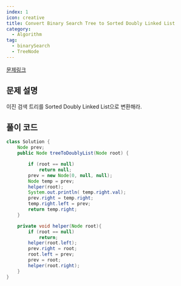 ```yaml
---
index: 1
icon: creative
title: Convert Binary Search Tree to Sorted Doubly Linked List
category:
  - Algorithm
tag:
  - binarySearch
  - TreeNode
---
```


[문제링크](https://leetcode.com/problems/convert-binary-search-tree-to-sorted-doubly-linked-list/)

## 문제 설명

이진 검색 트리를 Sorted Doubly Linked List으로 변환해라. 


## 풀이 코드

```java
class Solution {
    Node prev;
    public Node treeToDoublyList(Node root) {

        if (root == null)
            return null;
        prev = new Node(0, null, null);
        Node temp = prev;
        helper(root);
        System.out.println( temp.right.val);
        prev.right = temp.right;
        temp.right.left = prev;
        return temp.right;
    }

    private void helper(Node root){
        if (root == null)
            return;
        helper(root.left);
        prev.right = root;
        root.left = prev;
        prev = root;
        helper(root.right);
    }
}

```
